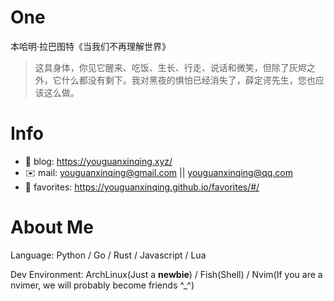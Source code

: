
# One 
 
  
本哈明·拉巴图特《当我们不再理解世界》 
 
>这具身体，你见它醒来、吃饭、生长、行走、说话和微笑，但除了灰烬之外，它什么都没有剩下。我对黑夜的惧怕已经消失了，薛定谔先生，您也应该这么做。        
 

# Info

- 📝 blog: https://youguanxinqing.xyz/
- ✉️  mail: youguanxinqing@gmail.com || youguanxinqing@qq.com
- 📙 favorites: https://youguanxinqing.github.io/favorites/#/

# About Me

Language: Python / Go / Rust / Javascript / Lua

Dev Environment: ArchLinux(Just a **newbie**) / Fish(Shell) / Nvim(If you are a nvimer, we will probably become friends ^_^)
